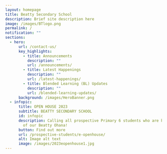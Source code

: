 ```yaml
---
layout: homepage
title: Beatty Secondary School
description: Brief site description here
image: /images/BTlogo.png
permalink: /
notification: ""
sections:
  - hero:
      url: /contact-us/
      key_highlights:
        - title: Announcements
          description: ""
          url: /announcements/
        - title: Latest Happenings
          description: ""
          url: /latest-happenings/
        - title: Blended Learning (BL) Updates
          description: ""
          url: /blended-learning-updates/
      background: /images/HeroBanner.png
  - infopic:
      title: OPEN HOUSE 2023
      subtitle: BEATTY SECONDARY SCHOOL
      id: infopic
      description: Calling all prospective Primary 6 students who are keen to be part
        of our Beatty Ohana!
      button: Find out more
      url: /prospective-students/e-openhouse/
      alt: Image alt text
      image: /images/2023eopenhouse1.jpg
---
```

